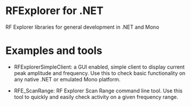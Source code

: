 # RFExplorer for .NET

RF Explorer libraries for general development in .NET and Mono

# Examples and tools

* RFExplorerSimpleClient: a GUI enabled, simple client to display current peak amplitude and frequency. Use this to check basic functionality on any native .NET or emulated Mono platform.

* RFE_ScanRange: RF Explorer Scan Range command line tool. Use this tool to quickly and easily check activity on a given frequency range.
